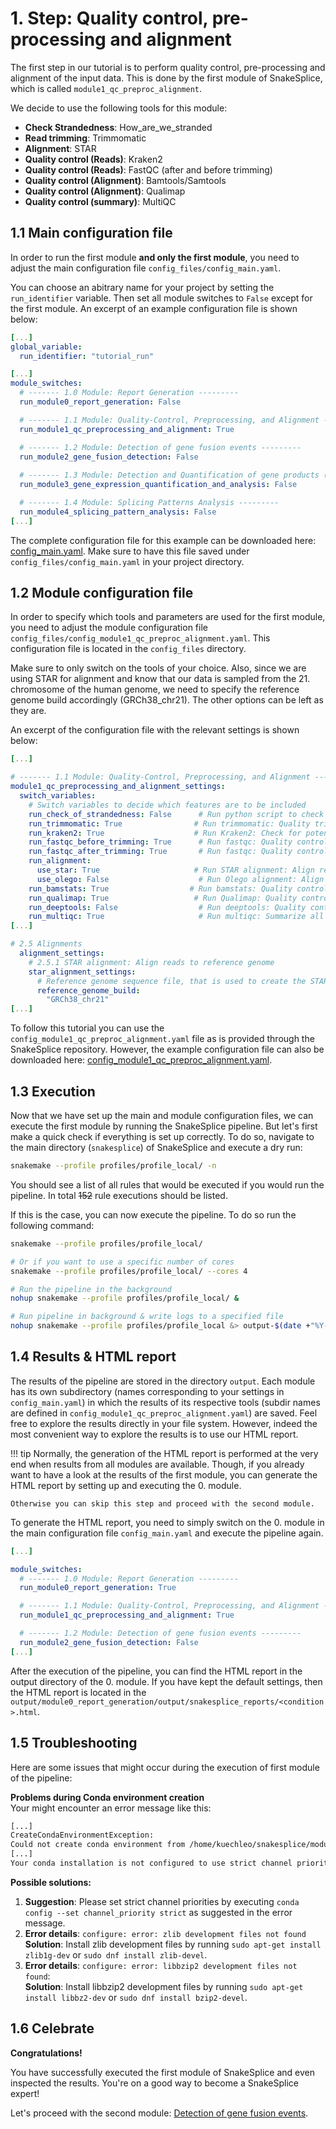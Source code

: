 # 1. Step: Quality control, pre-processing and alignment
The first step in our tutorial is to perform quality control, pre-processing and alignment of the input data.
This is done by the first module of SnakeSplice, which is called `module1_qc_preproc_alignment`.

We decide to use the following tools for this module:

- **Check Strandedness**: How_are_we_stranded
- **Read trimming**: Trimmomatic
- **Alignment**: STAR
- **Quality control (Reads)**: Kraken2
- **Quality control (Reads)**: FastQC (after and before trimming)
- **Quality control (Alignment)**: Bamtools/Samtools
- **Quality control (Alignment)**: Qualimap
- **Quality control (summary)**: MultiQC

## 1.1 Main configuration file
In order to run the first module **and only the first module**, you need to adjust the main configuration file `config_files/config_main.yaml`.


You can choose an abitrary name for your project by setting the `run_identifier` variable.
Then set all module switches to `False` except for the first module.
An excerpt of an example configuration file is shown below:

``` yaml title="config_main.yaml" hl_lines="3 11"
[...]
global_variable:
  run_identifier: "tutorial_run"

[...]
module_switches:
  # ------- 1.0 Module: Report Generation ---------
  run_module0_report_generation: False

  # ------- 1.1 Module: Quality-Control, Preprocessing, and Alignment --------
  run_module1_qc_preprocessing_and_alignment: True

  # ------- 1.2 Module: Detection of gene fusion events ---------
  run_module2_gene_fusion_detection: False
  
  # ------- 1.3 Module: Detection and Quantification of gene products (transcripts) and analysis ---------
  run_module3_gene_expression_quantification_and_analysis: False

  # ------- 1.4 Module: Splicing Patterns Analysis ---------
  run_module4_splicing_pattern_analysis: False
[...]
```

The complete configuration file for this example can be downloaded here: [config_main.yaml](example_data/mod1/config_main.yaml).
Make sure to have this file saved under `config_files/config_main.yaml` in your project directory.

## 1.2 Module configuration file
In order to specify which tools and parameters are used for the first module, you need to adjust the module configuration file `config_files/config_module1_qc_preproc_alignment.yaml`.
This configuration file is located in the `config_files` directory.

Make sure to only switch on the tools of your choice.
Also, since we are using STAR for alignment and know that our data is sampled from the 21. chromosome of the human genome, we need to specify the reference genome build accordingly (GRCh38_chr21).
The other options can be left as they are.

An excerpt of the configuration file with the relevant settings is shown below:


``` yaml title="config_module1_qc_preproc_alignment.yaml" hl_lines="8 9 10 11 13 15 16 18 27"
[...]

# ------- 1.1 Module: Quality-Control, Preprocessing, and Alignment --------
module1_qc_preprocessing_and_alignment_settings:
  switch_variables:
    # Switch variables to decide which features are to be included
    run_check_of_strandedness: False      # Run python script to check strandedness of input read files
    run_trimmomatic: True                # Run trimmomatic: Quality trimming of input reads
    run_kraken2: True                    # Run Kraken2: Check for potential contamination via Kraken2
    run_fastqc_before_trimming: True      # Run fastqc: Quality control of input reads before trimming
    run_fastqc_after_trimming: True       # Run fastqc: Quality control of input reads after trimming
    run_alignment:
      use_star: True                     # Run STAR alignment: Align reads to reference genome
      use_olego: False                    # Run Olego alignment: Align reads to reference genome
    run_bamstats: True                  # Run bamstats: Quality control of aligned reads
    run_qualimap: True                   # Run Qualimap: Quality control of alignment results
    run_deeptools: False                  # Run deeptools: Quality control of alignment results
    run_multiqc: True                     # Run multiqc: Summarize all quality control results into one output-file
[...]

# 2.5 Alignments
  alignment_settings:
    # 2.5.1 STAR alignment: Align reads to reference genome
    star_alignment_settings:
      # Reference genome sequence file, that is used to create the STAR index
      reference_genome_build:
        "GRCh38_chr21"
[...]
```

To follow this tutorial you can use the `config_module1_qc_preproc_alignment.yaml` file as is provided through the SnakeSplice repository. However, the example configuration file can also be downloaded here: [config_module1_qc_preproc_alignment.yaml](example_data/mod1/config_module1_qc_preproc_alignment.yaml).


## 1.3 Execution
Now that we have set up the main and module configuration files, we can execute the first module by running the SnakeSplice pipeline.
But let's first make a quick check if everything is set up correctly.
To do so, navigate to the main directory (`snakesplice`) of SnakeSplice and execute a dry run:
``` bash title="Dry run"
snakemake --profile profiles/profile_local/ -n
```

You should see a list of all rules that would be executed if you would run the pipeline.
In total <del>152</del> rule executions should be listed.

If this is the case, you can now execute the pipeline.
To do so run the following command:

``` bash title="Run the pipeline"
snakemake --profile profiles/profile_local/

# Or if you want to use a specific number of cores
snakemake --profile profiles/profile_local/ --cores 4

# Run the pipeline in the background
nohup snakemake --profile profiles/profile_local/ &

# Run pipeline in background & write logs to a specified file
nohup snakemake --profile profiles/profile_local &> output-$(date +"%Y-%m-%dT%H-%M-%S").txt &
```

## 1.4 Results & HTML report
The results of the pipeline are stored in the directory `output`.
Each module has its own subdirectory (names corresponding to your settings in `config_main.yaml`)
in which the results of its respective tools (subdir names are defined in `config_module1_qc_preproc_alignment.yaml`)
are saved. Feel free to explore the results directly in your file system.
However, indeed the most convenient way to explore the results is to use our HTML report.

!!! tip
    Normally, the generation of the HTML report is performed at the very end when results from all modules are available.
    Though, if you already want to have a look at the results of the first module, you can generate the HTML report by 
    setting up and executing the 0. module.

    Otherwise you can skip this step and proceed with the second module.


To generate the HTML report, you need to simply switch on the 0. module in the main configuration file `config_main.yaml` and execute the pipeline again.

``` yaml title="config_main.yaml" hl_lines="5"
[...]

module_switches:
  # ------- 1.0 Module: Report Generation ---------
  run_module0_report_generation: True

  # ------- 1.1 Module: Quality-Control, Preprocessing, and Alignment --------
  run_module1_qc_preprocessing_and_alignment: True

  # ------- 1.2 Module: Detection of gene fusion events ---------
  run_module2_gene_fusion_detection: False
[...]
```

After the execution of the pipeline, you can find the HTML report in the output directory of the 0. module.
If you have kept the default settings, then the HTML report is located in the 
`output/module0_report_generation/output/snakesplice_reports/<condition>.html`.


## 1.5 Troubleshooting
Here are some issues that might occur during the execution of first module of the pipeline:

**Problems during Conda environment creation**  
Your might encounter an error message like this:

``` bash title="Error message"
[...]
CreateCondaEnvironmentException:
Could not create conda environment from /home/kuechleo/snakesplice/modules/SM1_module_qc_preproc_and_alignment/rules/../envs/check_strandedness_env.yaml
[...]
Your conda installation is not configured to use strict channel priorities. This is however crucial for having robust and correct environments (for details, see https://conda-forge.org/docs/user/tipsandtricks.html). Please consider to configure strict priorities by executing 'conda config --set channel_priority strict'.
```

**Possible solutions:**  

1. **Suggestion**: Please set strict channel priorities by executing `conda config --set channel_priority strict` as suggested in the error message.
2. **Error details**: `configure: error: zlib development files not found`  
**Solution**: Install zlib development files by running `sudo apt-get install zlib1g-dev` or `sudo dnf install zlib-devel`.
3. **Error details**: `configure: error: libbzip2 development files not found`:  
**Solution**: Install libbzip2 development files by running `sudo apt-get install libbz2-dev` or `sudo dnf install bzip2-devel`.



## 1.6 Celebrate
**Congratulations!**

You have successfully executed the first module of SnakeSplice and even inspected the results. 
You're on a good way to become a SnakeSplice expert!

Let's proceed with the second module: [Detection of gene fusion events](tutorial_gene_fusions.md).

